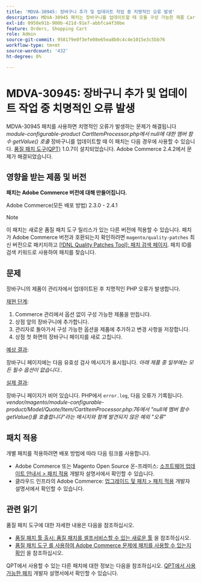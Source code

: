 ```yaml
---
title: 'MDVA-30945: 장바구니 추가 및 업데이트 작업 중 치명적인 오류 발생'
description: MDVA-30945 패치는 장바구니를 업데이트할 때 모듈 구성 가능한 제품 CartItemProcessor.php*에서 null에 대한 멤버 함수 getValue()를 호출하는 치명적인 오류 *호출을 받는 문제를 해결합니다. 이 패치는 [Quality Patches Tool (QPT)](/help/announcements/adobe-commerce-announcements/magento-quality-patches-released-new-tool-to-self-serve-quality-patches.md) 1.0.7이 설치된 경우 사용할 수 있습니다. Adobe Commerce 2.4.2에서 문제가 해결되었습니다.
exl-id: 0950e91b-900b-421d-91e7-abbfca4f30be
feature: Orders, Shopping Cart
role: Admin
source-git-commit: 958179e0f3efe08e65ea8b0c4c4e1015e3c5bb76
workflow-type: tm+mt
source-wordcount: '432'
ht-degree: 0%

---
```


# MDVA-30945: 장바구니 추가 및 업데이트 작업 중 치명적인 오류 발생

MDVA-30945 패치를 사용하면 치명적인 오류가 발생하는 문제가 해결됩니다 *module-configurable-product CartItemProcessor.php에서 null에 대한 멤버 함수 getValue() 호출* 장바구니를 업데이트할 때 이 패치는 다음 경우에 사용할 수 있습니다. [품질 패치 도구(QPT)](/help/announcements/adobe-commerce-announcements/magento-quality-patches-released-new-tool-to-self-serve-quality-patches.md) 1.0.7이 설치되었습니다. Adobe Commerce 2.4.2에서 문제가 해결되었습니다.

## 영향을 받는 제품 및 버전

**패치는 Adobe Commerce 버전에 대해 만들어집니다.**

Adobe Commerce(모든 배포 방법) 2.3.0 - 2.4.1

>[!NOTE]
>
>이 패치는 새로운 품질 패치 도구 릴리스가 있는 다른 버전에 적용할 수 있습니다. 패치가 Adobe Commerce 버전과 호환되는지 확인하려면 `magento/quality-patches` 최신 버전으로 패키지하고 [[!DNL Quality Patches Tool]: 패치 검색 페이지](https://devdocs.magento.com/quality-patches/tool.html#patch-grid). 패치 ID를 검색 키워드로 사용하여 패치를 찾습니다.

## 문제

장바구니의 제품이 관리자에서 업데이트된 후 치명적인 PHP 오류가 발생합니다.

<u>재현 단계</u>:

1. Commerce 관리에서 옵션 없이 구성 가능한 제품을 만듭니다.
1. 상점 앞의 장바구니에 추가합니다.
1. 관리자로 돌아가서 구성 가능한 옵션을 제품에 추가하고 변경 사항을 저장합니다.
1. 상점 첫 화면의 장바구니 페이지를 새로 고칩니다.

<u>예상 결과</u>:

장바구니 페이지에는 다음 유효성 검사 메시지가 표시됩니다. *아래 제품 중 일부에는 모든 필수 옵션이 없습니다.*.

<u>실제 결과</u>:

장바구니 페이지가 비어 있습니다. PHP에서 `error.log`, 다음 오류가 기록됩니다. *vendor/magento/module-configurable-product/Model/Quote/Item/CartItemProcessor.php:76에서 &quot;null에 멤버 함수 getValue()를 호출합니다&quot;라는 메시지와 함께 발견되지 않은 예외 &quot;오류&quot;*

## 패치 적용

개별 패치를 적용하려면 배포 방법에 따라 다음 링크를 사용합니다.

* Adobe Commerce 또는 Magento Open Source 온-프레미스: [소프트웨어 업데이트 안내서 > 패치 적용](https://devdocs.magento.com/guides/v2.4/comp-mgr/patching/mqp.html) 개발자 설명서에서 확인할 수 있습니다.
* 클라우드 인프라의 Adobe Commerce: [업그레이드 및 패치 > 패치 적용](https://devdocs.magento.com/cloud/project/project-patch.html) 개발자 설명서에서 확인할 수 있습니다.

## 관련 읽기

품질 패치 도구에 대한 자세한 내용은 다음을 참조하십시오.

* [품질 패치 툴 출시: 품질 패치를 셀프서비스할 수 있는 새로운 툴](/help/announcements/adobe-commerce-announcements/magento-quality-patches-released-new-tool-to-self-serve-quality-patches.md) 을 참조하십시오.
* [품질 패치 도구 를 사용하여 Adobe Commerce 문제에 패치를 사용할 수 있는지 확인](/help/support-tools/patches-available-in-qpt-tool/check-patch-for-magento-issue-with-magento-quality-patches.md) 을 참조하십시오.

QPT에서 사용할 수 있는 다른 패치에 대한 정보는 다음을 참조하십시오. [QPT에서 사용 가능한 패치](https://devdocs.magento.com/quality-patches/tool.html#patch-grid) 개발자 설명서에서 확인할 수 있습니다.

